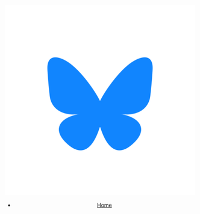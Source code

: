 <header class="header">
  <a href="bsky.app/profile/{{ site.did }}"><img src="/assets/bsky.svg" class="logo" /></a>
  <nav class="nav">
    <ul class="ul">
      <li><a href="/" class="a">Home</a></li>
    </ul>
  </nav>
</header>
